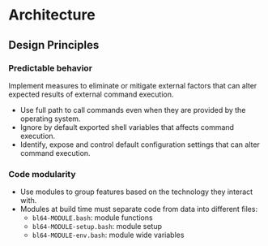 # Architecture

## Design Principles

### Predictable behavior

Implement measures to eliminate or mitigate external factors that can alter expected results of external command execution.

- Use full path to call commands even when they are provided by the operating system.
- Ignore by default exported shell variables that affects command execution.
- Identify, expose and control default configuration settings that can alter command execution.

### Code modularity

- Use modules to group features based on the technology they interact with.
- Modules at build time must separate code from data into different files:
  - `bl64-MODULE.bash`: module functions
  - `bl64-MODULE-setup.bash`: module setup
  - `bl64-MODULE-env.bash`: module wide variables
